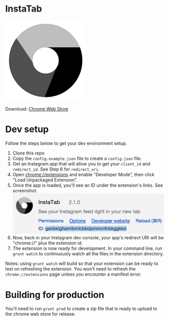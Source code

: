 InstaTab
=====

[![InstaTab](icons/icon.png)](https://chrome.google.com/webstore/detail/instatab/fedaamalccmbkgonnoihlnpcplcomlll?hl=en)

Download: [Chrome Web Store](https://chrome.google.com/webstore/detail/instatab/fedaamalccmbkgonnoihlnpcplcomlll?hl=en)

Dev setup
=========

Follow the steps below to get your dev environment setup.

1. Clone this repo
2. Copy the `config.example.json` file to create a `config.json` file.
3. Get an Instagram app that will allow you to get your `client_id` and `redirect_id`. See Step 6 for `redirect_uri`.
4. Open [chrome://extensions](chrome://extensions) and enable "Developer Mode", then click "Load Unpackaged Extension".
5. Once the app is loaded, you'll see an ID under the extension's links. See screenshot. ![extension id](images/id.png)
6. Now, back in your Instagram dev console, your app's redirect URI will be "chrome://" plus the extension id.
7. The extension is now ready for development. In your command line, run `grunt watch` to continuously watch all the files in the extension directory.

Notes: using `grunt watch` will build so that your extension can be ready to test on refreshing the extension. You won't need to refresh the `chrome://extensions` page unless you encounter a manifest error.

Building for production
=======================

You'll need to run `grunt prod` to create a zip file that is ready to upload to the chrome web store for release.
